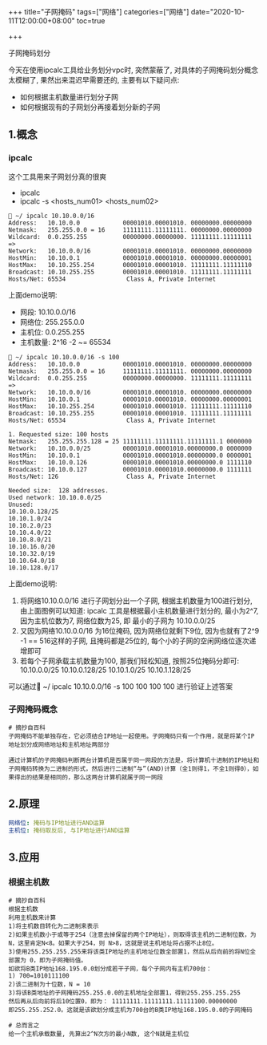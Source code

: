 +++
title="子网掩码"
tags=["网络"]
categories=["网络"]
date="2020-10-11T12:00:00+08:00"
toc=true

+++

<!-- 概要 -->
子网掩码划分
<!--more-->


今天在使用ipcalc工具给业务划分vpc时, 突然蒙蔽了, 对具体的子网掩码划分概念太模糊了, 果然出来混迟早需要还的, 主要有以下疑问点:

+ 如何根据主机数量进行划分子网
+ 如何根据现有的子网划分再接着划分新的子网

## 1.概念

### ipcalc

这个工具用来子网划分真的很爽

+ ipcalc <cidr>
+ ipcalc <cidr> -s <hosts_num01> <hosts_num02>

```shell
 ~/ ipcalc 10.10.0.0/16
Address:   10.10.0.0            00001010.00001010. 00000000.00000000
Netmask:   255.255.0.0 = 16     11111111.11111111. 00000000.00000000
Wildcard:  0.0.255.255          00000000.00000000. 11111111.11111111
=>
Network:   10.10.0.0/16         00001010.00001010. 00000000.00000000
HostMin:   10.10.0.1            00001010.00001010. 00000000.00000001
HostMax:   10.10.255.254        00001010.00001010. 11111111.11111110
Broadcast: 10.10.255.255        00001010.00001010. 11111111.11111111
Hosts/Net: 65534                 Class A, Private Internet
```

上面demo说明:
+ 网段: 10.10.0.0/16
+ 网络位: 255.255.0.0
+ 主机位: 0.0.255.255
+ 主机数量: 2^16 -2 ~= 65534

```shell
 ~/ ipcalc 10.10.0.0/16 -s 100
Address:   10.10.0.0            00001010.00001010. 00000000.00000000
Netmask:   255.255.0.0 = 16     11111111.11111111. 00000000.00000000
Wildcard:  0.0.255.255          00000000.00000000. 11111111.11111111
=>
Network:   10.10.0.0/16         00001010.00001010. 00000000.00000000
HostMin:   10.10.0.1            00001010.00001010. 00000000.00000001
HostMax:   10.10.255.254        00001010.00001010. 11111111.11111110
Broadcast: 10.10.255.255        00001010.00001010. 11111111.11111111
Hosts/Net: 65534                 Class A, Private Internet

1. Requested size: 100 hosts
Netmask:   255.255.255.128 = 25 11111111.11111111.11111111.1 0000000
Network:   10.10.0.0/25         00001010.00001010.00000000.0 0000000
HostMin:   10.10.0.1            00001010.00001010.00000000.0 0000001
HostMax:   10.10.0.126          00001010.00001010.00000000.0 1111110
Broadcast: 10.10.0.127          00001010.00001010.00000000.0 1111111
Hosts/Net: 126                   Class A, Private Internet

Needed size:  128 addresses.
Used network: 10.10.0.0/25
Unused:
10.10.0.128/25
10.10.1.0/24
10.10.2.0/23
10.10.4.0/22
10.10.8.0/21
10.10.16.0/20
10.10.32.0/19
10.10.64.0/18
10.10.128.0/17
```

上面demo说明:
1. 将网络10.10.0.0/16 进行子网划分出一个子网, 根据主机数量为100进行划分, 由上面图例可以知道: ipcalc 工具是根据最小主机数量进行划分的, 最小为2^7, 因为主机位数为7, 网络位数为25, 即 最小的子网为 10.10.0.0/25
2. 又因为网络10.10.0.0/16 为16位掩码, 因为网络位就剩下9位, 因为也就有了2^9 -1 == 516这样的子网, 且掩码都是25位的, 每个小的子网的空闲网络位逐次递增即可
3. 若每个子网承载主机数量为100, 那我们轻松知道, 按照25位掩码分即可:
10.10.0.0/25
10.10.0.128/25
10.10.1.0/25
10.10.1.128/25

可以通过 ~/ ipcalc 10.10.0.0/16 -s 100 100 100 100 进行验证上述答案

### 子网掩码概念

```shell
# 摘抄自百科
子网掩码不能单独存在，它必须结合IP地址一起使用。子网掩码只有一个作用，就是将某个IP地址划分成网络地址和主机地址两部分

通过计算机的子网掩码判断两台计算机是否属于同一网段的方法是，将计算机十进制的IP地址和子网掩码转换为二进制的形式，然后进行二进制“与”(AND)计算（全1则得1，不全1则得0），如果得出的结果是相同的，那么这两台计算机就属于同一网段
```


## 2.原理

```yaml
网络位: 掩码与IP地址进行AND运算
主机位: 掩码取反后, 与IP地址进行AND运算

```

## 3.应用

### 根据主机数

```shell
# 摘抄自百科
根据主机数
利用主机数来计算
1)将主机数目转化为二进制来表示
2)如果主机数小于或等于254（注意去掉保留的两个IP地址），则取得该主机的二进制位数，为 N，这里肯定N<8。如果大于254，则 N>8，这就是说主机地址将占据不止8位。
3)使用255.255.255.255来将该类IP地址的主机地址位数全部置1，然后从后向前的将N位全部置为 0，即为子网掩码值。
如欲将B类IP地址168.195.0.0划分成若干子网，每个子网内有主机700台：
1) 700=1010111100
2)该二进制为十位数，N = 10
3)将该B类地址的子网掩码255.255.0.0的主机地址全部置1，得到255.255.255.255
然后再从后向前将后10位置0，即为： 11111111.11111111.11111100.00000000
即255.255.252.0。这就是该欲划分成主机为700台的B类IP地址168.195.0.0的子网掩码

# 总而言之
给一个主机承载数量, 先算出2^N次方的最小N数, 这个N就是主机位
```